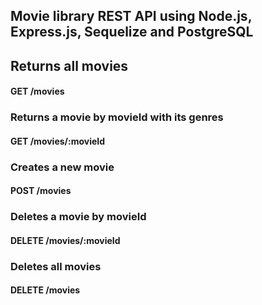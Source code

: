 ## Movie library REST API using Node.js, Express.js, Sequelize and PostgreSQL


## Returns all movies
#### GET /movies

### Returns a movie by movieId with its genres
#### GET /movies/:movieId

### Creates a new movie
#### POST /movies

### Deletes a movie by movieId
#### DELETE /movies/:movieId

### Deletes all movies
#### DELETE /movies
